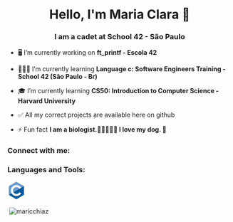 # <h1 align="center">Hello, I'm Maria Clara 🌸</h1>
<h3 align="center">I am a cadet at School 42 - São Paulo</h3>

- 🖥 I’m currently working on **ft_printf - Escola 42**

- 👩🏻‍💻 I’m currently learning **Language c: Software Engineers Training - School 42 (São Paulo - Br)**

- 🎓 I’m currently learning **CS50: Introduction to Computer Science - Harvard University**

- ✅ All my correct projects are available here on github

- ⚡ Fun fact **I am a biologist.🌿🍄🐠🦔🦜 I love my dog. 🐾**

<h3 align="left">Connect with me:</h3>
<p align="left">
</p>

<h3 align="left">Languages and Tools:</h3>
<p align="left"> <a href="https://www.cprogramming.com/" target="_blank" rel="noreferrer"> <img src="https://raw.githubusercontent.com/devicons/devicon/master/icons/c/c-original.svg" alt="c" width="40" height="40"/> </a> </p>

<p>&nbsp;<img align="center" src="https://github-readme-stats.vercel.app/api?username=maricchiaz&show_icons=true&locale=en" alt="maricchiaz" /></p>
